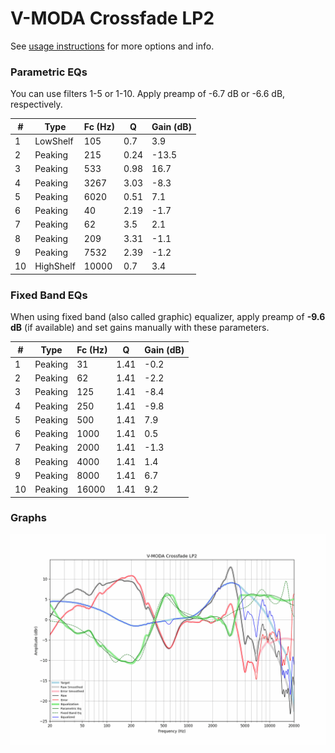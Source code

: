 # V-MODA Crossfade LP2
See [usage instructions](https://github.com/jaakkopasanen/AutoEq#usage) for more options and info.

### Parametric EQs
You can use filters 1-5 or 1-10. Apply preamp of -6.7 dB or -6.6 dB, respectively.

|   # | Type      |   Fc (Hz) |    Q |   Gain (dB) |
|-----|-----------|-----------|------|-------------|
|   1 | LowShelf  |       105 | 0.7  |         3.9 |
|   2 | Peaking   |       215 | 0.24 |       -13.5 |
|   3 | Peaking   |       533 | 0.98 |        16.7 |
|   4 | Peaking   |      3267 | 3.03 |        -8.3 |
|   5 | Peaking   |      6020 | 0.51 |         7.1 |
|   6 | Peaking   |        40 | 2.19 |        -1.7 |
|   7 | Peaking   |        62 | 3.5  |         2.1 |
|   8 | Peaking   |       209 | 3.31 |        -1.1 |
|   9 | Peaking   |      7532 | 2.39 |        -1.2 |
|  10 | HighShelf |     10000 | 0.7  |         3.4 |

### Fixed Band EQs
When using fixed band (also called graphic) equalizer, apply preamp of **-9.6 dB** (if available) and set gains manually with these parameters.

|   # | Type    |   Fc (Hz) |    Q |   Gain (dB) |
|-----|---------|-----------|------|-------------|
|   1 | Peaking |        31 | 1.41 |        -0.2 |
|   2 | Peaking |        62 | 1.41 |        -2.2 |
|   3 | Peaking |       125 | 1.41 |        -8.4 |
|   4 | Peaking |       250 | 1.41 |        -9.8 |
|   5 | Peaking |       500 | 1.41 |         7.9 |
|   6 | Peaking |      1000 | 1.41 |         0.5 |
|   7 | Peaking |      2000 | 1.41 |        -1.3 |
|   8 | Peaking |      4000 | 1.41 |         1.4 |
|   9 | Peaking |      8000 | 1.41 |         6.7 |
|  10 | Peaking |     16000 | 1.41 |         9.2 |

### Graphs
![](./V-MODA%20Crossfade%20LP2.png)
